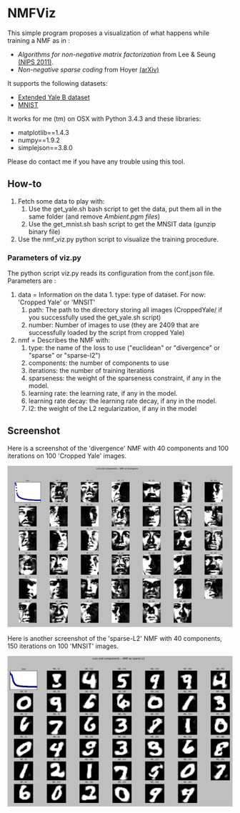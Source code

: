 NMFViz
======

This simple program proposes a visualization of what happens while training a NMF as in :

* *Algorithms for non-negative matrix factorization* from Lee & Seung
[(NIPS 2011)](http://papers.nips.cc/paper/1861-algorithms-for-non-negative-matrix-factorization.pdf).
* *Non-negative sparse coding* from Hoyer [(arXiv)](http://arxiv.org/pdf/cs/0202009.pdf)

It supports the following datasets:

* [Extended Yale B dataset](http://vision.ucsd.edu/~leekc/ExtYaleDatabase/ExtYaleB.html)
* [MNIST](http://yann.lecun.com/exdb/mnist/train-images-idx3-ubyte.gz)

It works for me (tm) on OSX with Python 3.4.3 and these libraries:

* matplotlib==1.4.3
* numpy==1.9.2
* simplejson==3.8.0

Please do contact me if you have any trouble using this tool.

How-to
------

1. Fetch some data to play with:
	1. Use the get_yale.sh bash script to get the data, put them all in the same folder (and remove *Ambient.pgm files*)
	1. Use the get_mnist.sh bash script to get the MNSIT data (gunzip binary file)
1. Use the nmf_viz.py python script to visualize the training procedure.

### Parameters of viz.py
The python script viz.py reads its configuration from the conf.json file. Parameters are :

1. data = Information on the data
		1. type: type of dataset. For now: 'Cropped Yale' or 'MNSIT'
    1. path: The path to the directory storing all images (CroppedYale/ if you successfully used the get_yale.sh script)
    1. number: Number of images to use (they are 2409 that are successfully loaded by the script from cropped Yale)
1. nmf = Describes the NMF with:
    1. type: the name of the loss to use ("euclidean" or "divergence" or "sparse" or "sparse-l2")
    1. components: the number of components to use
    1. iterations: the number of training iterations
    1. sparseness: the weight of the sparseness constraint, if any in the model.
    1. learning rate: the learning rate, if any in the model.
    1. learning rate decay: the learning rate decay, if any in the model.
    1. l2: the weight of the L2 regularization, if any in the model


Screenshot
------

Here is a screenshot of the 'divergence' NMF with 40 components and 100 iterations on 100 'Cropped Yale' images.

![screenshot using divergence](imgs/screenshot_divergence.png)

Here is another screenshot of the 'sparse-L2' NMF with 40 components, 150 iterations on 100 'MNSIT' images.

![screenshot using divergence](imgs/screenshot_sparse_l2.png)

